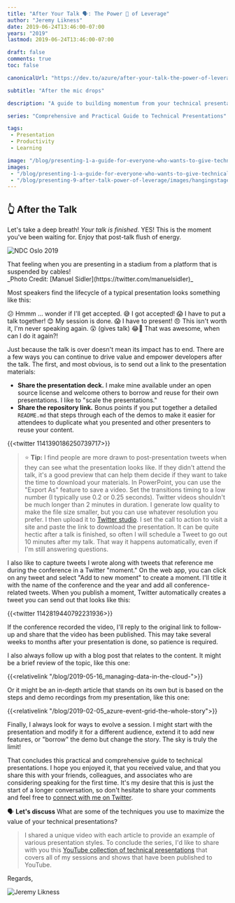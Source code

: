 ```yaml
---
title: "After Your Talk 🗣: The Power 💪 of Leverage"
author: "Jeremy Likness"
date: 2019-06-24T13:46:00-07:00
years: "2019"
lastmod: 2019-06-24T13:46:00-07:00

draft: false
comments: true
toc: false

canonicalUrl: "https://dev.to/azure/after-your-talk-the-power-of-leverage-2enj"

subtitle: "After the mic drops"

description: "A guide to building momentum from your technical presentation and transforming a single talk into content that continues to deliver value long after the event is over."

series: "Comprehensive and Practical Guide to Technical Presentations"

tags:
 - Presentation 
 - Productivity
 - Learning

image: "/blog/presenting-1-a-guide-for-everyone-who-wants-to-give-technical-presentations/images/technicalpresentationshero.jpg" 
images:
 - "/blog/presenting-1-a-guide-for-everyone-who-wants-to-give-technical-presentations/images/technicalpresentationshero.jpg" 
 - "/blog/presenting-9-after-talk-power-of-leverage/images/hangingstage.jpg" 
---
```


## 👆 After the Talk

Let's take a deep breath! _Your talk is finished._ YES! This is the moment you've been waiting for. Enjoy that post-talk flush of energy. 

![NDC Oslo 2019](/blog/presenting-9-after-talk-power-of-leverage/images/hangingstage.jpg)
<figcaption>That feeling when you are presenting in a stadium from a platform that is suspended by cables!</figcaption>
_Photo Credit: [Manuel Sidler](https://twitter.com/manuelsidler)_

Most speakers find the lifecycle of a typical presentation looks something like this:

😕 Hmmm ... wonder if I'll get accepted.
😅 I got accepted!
😱 I have to put a talk together!
😊 My session is done.
😱 I have to present!
😠 This isn't worth it, I'm never speaking again.
😮 (gives talk)
😂🤣 That was awesome, when can I do it again?!

Just because the talk is over doesn't mean its impact has to end. There are a few ways you can continue to drive value and empower developers after the talk. The first, and most obvious, is to send out a link to the presentation materials:

* **Share the presentation deck.** I make mine available under an open source license and welcome others to borrow and reuse for their own presentations. I like to "scale the presentations."
* **Share the repository link.** Bonus points if you put together a detailed `README.md` that steps through each of the demos to make it easier for attendees to duplicate what you presented and other presenters to reuse your content.

{{<twitter 1141390186250739717>}}

> ⭐ **Tip:** I find people are more drawn to post-presentation tweets when they can see what the presentation looks like. If they didn't attend the talk, it's a good preview that can help them decide if they want to take the time to download your materials. In PowerPoint, you can use the "Export As" feature to save a video. Set the transitions timing to a low number (I typically use 0.2 or 0.25 seconds). Twitter videos shouldn't be much longer than 2 minutes in duration. I generate low quality to make the file size smaller, but you can use whatever resolution you prefer. I then upload it to <i class="fab fa-twitter"></i> [Twitter studio](https://studio.twitter.com/). I set the call to action to visit a site and paste the link to download the presentation. It can be quite hectic after a talk is finished, so often I will schedule a Tweet to go out 10 minutes after my talk. That way it happens automatically, even if I'm still answering questions.

I also like to capture tweets I wrote along with tweets that reference me during the conference in a Twitter "moment." On the web app, you can click on any tweet and select "Add to new moment" to create a moment. I'll title it with the name of the conference and the year and add all conference-related tweets. When you publish a moment, Twitter automatically creates a tweet you can send out that looks like this:

{{<twitter 1142819440792231936>}}
 
If the conference recorded the video, I'll reply to the original link to follow-up and share that the video has been published. This may take several weeks to months after your presentation is done, so patience is required.

I also always follow up with a blog post that relates to the content. It might be a brief review of the topic, like this one:

{{<relativelink "/blog/2019-05-16_managing-data-in-the-cloud-">}}

Or it might be an in-depth article that stands on its own but is based on the steps and demo recordings from my presentation, like this one:

{{<relativelink "/blog/2019-02-05_azure-event-grid-the-whole-story">}}

Finally, I always look for ways to evolve a session. I might start with the presentation and modify it for a different audience, extend it to add new features, or "borrow" the demo but change the story. The sky is truly the limit!

That concludes this practical and comprehensive guide to technical presentations. I hope you enjoyed it, that you received value, and that you share this with your friends, colleagues, and associates who are considering speaking for the first time. It's my desire that this is just the start of a longer conversation, so don't hesitate to share your comments and feel free to <i class="fab fa-twitter"></i> [connect with me on Twitter](https://twitter.com/jeremylikness).

🗣 **Let's discuss** What are some of the techniques you use to maximize the value of your technical presentations?

> I shared a unique video with each article to provide an example of various presentation styles. To conclude the series, I'd like to share with you this <i class="fab fa-youtube"></i> [YouTube collection of technical presentations](https://www.youtube.com/playlist?list=PL1VfiVM16kp-sQ3D3XDLopmScoaOQibFb) that covers all of my sessions and shows that have been published to YouTube.

Regards,

![Jeremy Likness](/images/jeremylikness.gif)
